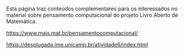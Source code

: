 
Esta página traz conteúdos complementares para os interessados no material sobre pensamento computacional do projeto Livro Aberto de Matemática.

https://www.mais.mat.br/pensamentocomputacional/

https://desplugada.ime.unicamp.br/atividade6/index.html

